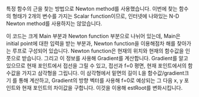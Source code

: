 특정 함수의 근을 찾는 방법으로 Newton method를 사용했습니다.
이번에 찾는 함수의 형태가 2개의 변수를 가지는 Scalar function이므로, 인터넷에 나와있는 N-D Newton method를 사용하지는 않았습니다.

이 코드는 크게 Main 부분과 Newton function 부분으로 나뉘어 있는데, Main은 initial point에 대한 입력을 받는 부분과, Newton function을 이용해점차 해를 찾아가는 루프로 구성되어 있습니다.
Newton function은 현재의 위치와 현재의 함수값을 인풋으로 받습니다. 그리고 이 정보를 사용해 Gradient를 계산합니다.
Gradient를 알고 있으므로 현재 포인트에서 접선을 그릴 수 있고, 접선과 f=0 평면, 현재 포인트에서의 함수값을 가지고 삼각형을 그립니다.
이 삼각형에서 밑면의 길이 L을 함수값/gradient크기 를 통해 계산하고, Gradient의 방향 벡터를 사용해 f=0로 예상되는 그 다음 x, y 포인트와 현재 포인트의 차이값을 구합니다.
이것을 이용해 estRoot를 변화시킵니다.
